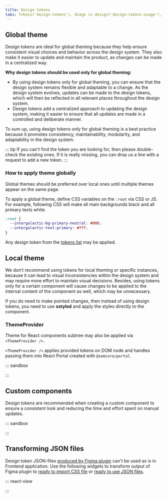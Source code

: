 ```yaml
---
title: Design tokens
tabs: Tokens('design-tokens'), Usage in design('design-tokens-usage'), Usage in development('design-tokens-usage-development'), Changelog('design-tokens-changelog')
---
```


## Global theme

Design tokens are ideal for global theming because they help ensure consistent visual choices and behavior across the design system. They also make it easier to update and maintain the product, as changes can be made in a centralized way.

**Why design tokens should be used only for global theming:**

- By using design tokens only for global theming, you can ensure that the design system remains flexible and adaptable to a change. As the design system evolves, updates can be made to the design tokens, which will then be reflected in all relevant places throughout the design system.
- Design tokens add a centralized approach to updating the design system, making it easier to ensure that all updates are made in a controlled and deliberate manner.

To sum up, using design tokens only for global theming is a best practice because it promotes consistency, maintainability, modularity, and adaptability in the design system.

::: tip
If you can't find the token you are looking for, then please double-check the existing ones. If it is really missing, you can drop us a line with a request to add a new token.
:::

### How to apply theme globally

Global themes should be preferred over local ones until multiple themes appear on the same page.

To apply a global theme, define CSS variables on the `:root` via CSS or JS. For example, following CSS will make all main backgrounds black and all primary texts white.

```css
:root {
  --intergalactic-bg-primary-neutral: #000;
  --intergalactic-text-primary: #fff;
}
```

Any design token from the [tokens list](/style/design-tokens/design-tokens#semantic_tokens) may be applied.

## Local theme

We don’t recommend using tokens for local theming or specific instances, because it can lead to visual inconsistencies within the design system and may require more effort to maintain visual decisions. Besides, using tokens only for a certain component will cause changes to be applied to the internal content of the component as well, which may be unnecessary.

If you do need to make pointed changes, then instead of using design tokens, you need to use **sstyled** and apply the styles directly to the component.

### ThemeProvider

Theme for React components subtree may also be applied via `<ThemeProvider />`.

`<ThemeProvider />` applies provided tokens on DOM node and handles passing them into React Portal created with `@semcore/portal`.

::: sandbox

<script lang="tsx">
  export Demo from './examples/themeprovider.tsx';
</script>

:::

## Custom components

Design tokens are recommended when creating a custom component to ensure a consistent look and reducing the time and effort spent on manual updates.

::: sandbox

<script lang="tsx">
  export Demo from './examples/tokens-with-custom-component.tsx';
</script>

:::

## Transforming JSON files

Design token JSON-files [produced by Figma plugin](/style/design-tokens/design-tokens-usage#how_to_make_a_new_theme) can't be used as is in Frontend application. Use the following widgets to transform output of Figma plugin to [ready to import CSS file](/style/design-tokens/design-tokens-usage-development#global_theme) or [ready to use JSON files](/style/design-tokens/design-tokens-usage-development#global_theme).

::: react-view

<script lang="tsx">
import React from 'react';
import '@semcore/ui/utils/lib/themes/default.css'; /** TO REMOVE WHEN THEME PR WILL BE MERGED */
import Button from '@semcore/ui/button';
import { Box } from '@semcore/ui/flex-box';
import CheckM from '@semcore/icon/Check/m';
import cx from 'classnames';
import { processTokens, tokensToJson, tokensToCss } from '@semcore/utils/theme/utils';
import styles from './processor.module.css';
import Copy from '@components/Copy';

const FileInput = ({ id, onFile, multiple, accept }) => {
  const [dragging, setDragging] = React.useState(false);

  const handleDragStart = React.useCallback(() => setDragging(true), []);
  const handleDragEnd = React.useCallback(() => setDragging(false), []);
  React.useEffect(() => {
    window.addEventListener('dragstart', handleDragStart);
    window.addEventListener('dragend', handleDragEnd);
    return () => {
      window.removeEventListener('dragstart', handleDragStart);
      window.removeEventListener('dragend', handleDragEnd);
    };
  }, []);

  return (
    <div className={cx(styles.dropzone, dragging && styles.dropzoneDragging)}>
      <div />
      <input
        className={styles.fileInput}
        id={id}
        multiple={multiple}
        type='file'
        accept={accept}
        onChange={(event) => onFile([...(event.target.files ?? [])])}
      />
      <div className={styles.dropzoneInner}>
        <div>Drag files here</div>
        <div>or</div>
        <Button theme='success' use='primary' size='l' mb={4}>
          Browse files
        </Button>
      </div>
      <div>Upload files, uncompressed, less than 1 GB in size</div>
    </div>
  );
};
const readFile = (file) =>
  new Promise((resolve, reject) => {
    const reader = new FileReader();
    reader.onload = () => resolve(reader.result);
    reader.onerror = () => reject(reader.error);
    reader.readAsText(file);
  });

const DesignTokensProcessor = () => {
  const [baseTokens, setBaseTokens] = React.useState(null);
  const [designTokens, setDesignTokens] = React.useState(null);
  const handleBaseTokensFile = React.useCallback(async (files) => {
    try {
      setBaseTokens(JSON.parse(await readFile(files[0])));
    } catch (err) {
      console.error(err);
      setBaseTokens(null);
    }
  }, []);
  const handleDesignTokensFile = React.useCallback(async (files) => {
    try {
      setDesignTokens(JSON.parse(await readFile(files[0])));
    } catch (err) {
      console.error(err);
      setDesignTokens(null);
    }
  }, []);
  const handleChangeBaseTokensFile = React.useCallback(() => setBaseTokens(null), []);
  const handleChangeDesignTokensFile = React.useCallback(() => setDesignTokens(null), []);

  const { css, json, error } = React.useMemo(() => {
    if (!designTokens) return {};
    try {
      const { processedTokens } = processTokens(baseTokens || {}, designTokens, 'intergalactic');

      return {
        css: tokensToCss(processedTokens),
        json: tokensToJson(processedTokens),
        error: null,
      };
    } catch (error) {
      return { error };
    }
  }, [baseTokens, designTokens]);

  return (
    <div className={styles.container}>
      <Box mb={2}>
        <label htmlFor='base-tokens-file'>Upload base tokens JSON file</label>
        {!baseTokens && (
          <>
            <FileInput
              id='base-tokens-file'
              multiple={false}
              accept='application/json'
              onFile={handleBaseTokensFile}
            />
          </>
        )}
        {baseTokens && (
          <div className={styles.uploadedFileBlock}>
            <CheckM color='icon-primary-success' /> File selected{' '}
            <Button id='base-tokens-file' onClick={handleChangeBaseTokensFile} ml={2}>
              Replace file
            </Button>
          </div>
        )}
      </Box>
      <Box mb={2}>
        <label htmlFor='design-tokens-file'>Upload semantic tokens JSON file</label>
        {!designTokens && (
          <>
            <FileInput
              id='design-tokens-file'
              multiple={false}
              accept='application/json'
              onFile={handleDesignTokensFile}
            />
          </>
        )}
        {designTokens && (
          <div className={styles.uploadedFileBlock}>
            <CheckM color='icon-primary-success' /> File selected{' '}
            <Button id='base-tokens-file' onClick={handleChangeBaseTokensFile} ml={2}>
              Replace file
            </Button>
          </div>
        )}
      </Box>
      {error && (
        <div className={styles.processedSection}>
          <h4>Error occurred while processing your files.</h4>
          {!baseTokens && <div>Maybe you forgot to provide base tokens?</div>}
          <code>{String(error.message ?? error)}</code>
        </div>
      )}
      {css && json && !error && (
        <div className={styles.processedSection}>
          <div className={styles.processedBlock}>
            <h4>
              Processed
              <span className={styles.extension}>.css</span>
              <Copy copiedToast='Copied!' toCopy={css} trigger='click'>
                <span className={styles.clickToCopy}>Copy to clipboard</span>
              </Copy>
            </h4>
            <code className={styles.codeBlock}>{css}</code>
          </div>
          <div className={styles.processedBlock}>
            <h4>
              Processed
              <span className={styles.extension}>.json</span>
              <Copy copiedToast='Copied!' toCopy={json} trigger='click'>
                <span className={styles.clickToCopy}>Copy to clipboard</span>
              </Copy>
            </h4>
            <code lang='css' className={styles.codeBlock}>
              {json}
            </code>
          </div>
        </div>
      )}
    </div>
  );
};

const App = DesignTokensProcessor;
</script>

:::
